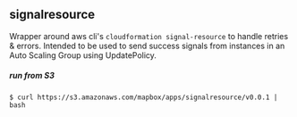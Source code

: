 signalresource
------

Wrapper around aws cli's `cloudformation signal-resource` to handle retries & errors. Intended to be used to send success signals from instances in an Auto Scaling Group using UpdatePolicy.

##### run from S3

```
$ curl https://s3.amazonaws.com/mapbox/apps/signalresource/v0.0.1 | bash
```

